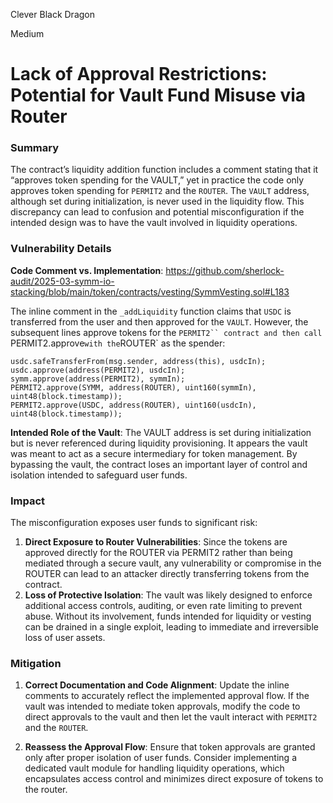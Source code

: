 Clever Black Dragon

Medium

# Lack of Approval Restrictions: Potential for Vault Fund Misuse via Router

### Summary
The contract’s liquidity addition function includes a comment stating that it “approves token spending for the VAULT,” yet in practice the code only approves token spending for `PERMIT2` and the `ROUTER`. The `VAULT` address, although set during initialization, is never used in the liquidity flow. This discrepancy can lead to confusion and potential misconfiguration if the intended design was to have the vault involved in liquidity operations.

### Vulnerability Details
**Code Comment vs. Implementation**:
https://github.com/sherlock-audit/2025-03-symm-io-stacking/blob/main/token/contracts/vesting/SymmVesting.sol#L183

The inline comment in the `_addLiquidity` function claims that `USDC` is transferred from the user and then approved for the `VAULT`. However, the subsequent lines approve tokens for the `PERMIT2`` contract and then call `PERMIT2.approve` with the `ROUTER` as the spender:

```solidity
usdc.safeTransferFrom(msg.sender, address(this), usdcIn);
usdc.approve(address(PERMIT2), usdcIn);
symm.approve(address(PERMIT2), symmIn);
PERMIT2.approve(SYMM, address(ROUTER), uint160(symmIn), uint48(block.timestamp));
PERMIT2.approve(USDC, address(ROUTER), uint160(usdcIn), uint48(block.timestamp));
```
**Intended Role of the Vault**:
The VAULT address is set during initialization but is never referenced during liquidity provisioning. It appears the vault was meant to act as a secure intermediary for token management. By bypassing the vault, the contract loses an important layer of control and isolation intended to safeguard user funds.

### Impact
The misconfiguration exposes user funds to significant risk:

1. **Direct Exposure to Router Vulnerabilities**:
Since the tokens are approved directly for the ROUTER via PERMIT2 rather than being mediated through a secure vault, any vulnerability or compromise in the ROUTER can lead to an attacker directly transferring tokens from the contract.
2. **Loss of Protective Isolation**:
The vault was likely designed to enforce additional access controls, auditing, or even rate limiting to prevent abuse. Without its involvement, funds intended for liquidity or vesting can be drained in a single exploit, leading to immediate and irreversible loss of user assets.
### Mitigation
1. **Correct Documentation and Code Alignment**:
Update the inline comments to accurately reflect the implemented approval flow.
If the vault was intended to mediate token approvals, modify the code to direct approvals to the vault and then let the vault interact with `PERMIT2` and the `ROUTER`.

2. **Reassess the Approval Flow**:
Ensure that token approvals are granted only after proper isolation of user funds.
Consider implementing a dedicated vault module for handling liquidity operations, which encapsulates access control and minimizes direct exposure of tokens to the router.
